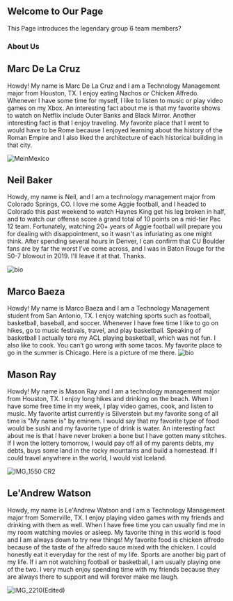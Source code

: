 ## Welcome to Our Page

This Page introduces the legendary group 6 team members?




### About Us

## Marc De La Cruz

Howdy! My name is Marc De La Cruz and I am a Technology Management major from Houston, TX. I enjoy eating Nachos or Chicken Alfredo. Whenever I have some time for myself, I like to listen to music or play video games on my Xbox. An interesting fact about me is that my favorite shows to watch on Netflix include Outer Banks and Black Mirror. Another interesting fact is that I enjoy traveling. My favorite place that I went to would have to be Rome because I enjoyed learning about the history of the Roman Empire and I also liked the architecture of each historical building in that city. 

![MeinMexico](https://user-images.githubusercontent.com/90568064/133157765-ce9ab5f4-8b36-4fad-9b8b-bfc6b6b2057a.jpeg)

## Neil Baker
Howdy, my name is Neil, and I am a technology management major from Colorado Springs, CO. I love me some Aggie football, and I headed to Colorado this past weekend to watch Haynes King get his leg broken in half, and to watch our offense score a grand total of 10 points on a mid-tier Pac 12 team. Fortunately, watching 20+ years of Aggie football will prepare you for dealing with disappointment, so it wasn't as infuriating as one might think. After spending several hours in Denver, I can confirm that CU Boulder fans are by far the worst I've come across, and I was in Baton Rouge for the 50-7 blowout in 2019. I'll leave it at that. Thanks.

![bio](https://user-images.githubusercontent.com/89879388/133159427-2747581a-a20d-44bb-84ac-6659754da8b5.jpeg)

## Marco Baeza
Howdy! My name is Marco Baeza and I am a Technology Management student from San Antonio, TX. I enjoy watching sports such as football, basketball, baseball, and soccer. Whenever I have free time I like to go on hikes, go to music festivals, travel, and play basketball. Speaking of basketball I actually tore my ACL playing basketball, which was not fun. I also like to cook. You can’t go wrong with some tacos. My favorite place to go in the summer is Chicago. Here is a picture of me there.
![bio](https://user-images.githubusercontent.com/90434789/133165060-7972b5c4-c4b7-4546-ab90-e7d7095e1acf.jpg)


## Mason Ray
Howdy! My name is Mason Ray and I am a technology management major from Houston, TX. I enjoy long hikes and drinking on the beach. When I have some free time in my week, I play video games, cook, and listen to music. My favorite artist currently is Silverstein but my favorite song of all time is "My name is" by eminem. I would say that my favorite type of food would be sushi and my favorite type of drink is water. An interesting fact about me is that I have never broken a bone but I have gotten many stitches. If I won the lottery tomorrow, I would pay off all of my parents debts, my debts, buys some land in the rocky mountains and build a homestead. If I could travel anywhere in the world, I would vist Iceland. 

![IMG_1550 CR2](https://user-images.githubusercontent.com/89879060/133161381-7aedd968-6a04-4e3f-ae33-d789ac79352c.jpg)



## Le'Andrew Watson
Howdy, my name is Le'Andrew Watson and I am a Technology Management major from Somerville, TX. I enjoy playing video games with my friends and drinking with them as well. When I have free time you can usually find me in my room watching movies or asleep. My favorite thing in this world is food and I am always down to try new things! My favorite food is chicken alfredo because of the taste of the alfredo sauce mixed with the chicken. I could honestly eat it everyday for the rest of my life. Sports are another big part of my life. If i am not watching football or basketball, I am usually playing one of the two. I very much enjoy spending time with my friends because they are always there to support and will forever make me laugh. 

![IMG_2210(Edited)](https://user-images.githubusercontent.com/89879383/133179192-7cbe7406-9bc4-4a26-bc91-20dded6754ff.jpg)

